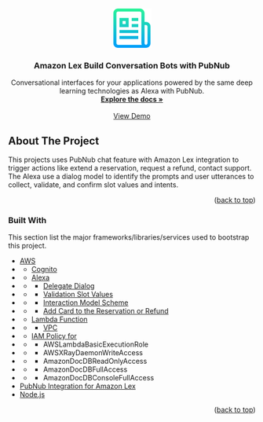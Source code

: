 <div id="top"></div>

<!-- PROJECT LOGO -->
<br />
<div align="center">
  <a href="https://www.pubnub.com/integrations/amazon-lex-build-conversation-bots/" target="_blank">
    <img src="images/logo.png" alt="Logo" width="80" height="80">
  </a>

  <h3 align="center">Amazon Lex Build Conversation Bots with PubNub</h3>

  <p align="center">
    Conversational interfaces for your applications powered by the same deep learning technologies as Alexa with PubNub.
    <br />
    <a href="https://www.pubnub.com/integrations/amazon-lex-build-conversation-bots/" target="_blank"><strong>Explore the docs »</strong></a>
    <br />
    <br />
    <a href="https://www.pubnub.com/tour/introduction/" target="_blank">View Demo</a>
  </p>
</div>


<!-- ABOUT THE PROJECT -->
## About The Project

This projects uses PubNub chat feature with Amazon Lex integration to trigger actions like extend a reservation, request a refund, contact support. The Alexa use a dialog model to identify the prompts and user utterances to collect, validate, and confirm slot values and intents.

<!-- <a href="https://www.pubnub.com/integrations/amazon-lex-build-conversation-bots/" target="_blank">
    <img src="https://images.ctfassets.net/3prze68gbwl1/H3MlwDtAQ8oM2jdz3F8jO/2ab2ef94fd6243a84455d320cf08dfef/react-native-app.gif" alt="Logo" >
</a> -->

<p align="right">(<a href="#top">back to top</a>)</p>



### Built With

This section list the major frameworks/libraries/services used to bootstrap this project.

* [AWS]()
* * [Cognito](https://docs.aws.amazon.com/cognito/latest/developerguide/what-is-amazon-cognito.html)
* * [Alexa](https://developer.amazon.com/en-US/docs/alexa/smapi/send-a-message-request-to-a-skill.html)
* * * [Delegate Dialog](https://developer.amazon.com/en-US/docs/alexa/custom-skills/delegate-dialog-to-alexa.html)
* * * [Validation Slot Values](https://developer.amazon.com/en-US/docs/alexa/custom-skills/validate-slot-values.html#configure)
* * * [Interaction Model Scheme](https://developer.amazon.com/en-US/docs/alexa/smapi/interaction-model-schema.html)
* * * [Add Card to the Reservation or Refund](https://developer.amazon.com/en-US/docs/alexa/custom-skills/include-a-card-in-your-skills-response.html)
* * [Lambda Function](https://docs.aws.amazon.com/lambda/latest/dg/welcome.html)
* * * [VPC](https://docs.aws.amazon.com/lambda/latest/dg/configuration-vpc.html)
* * [IAM Policy for](https://aws.amazon.com/iam/)
* * * AWSLambdaBasicExecutionRole
* * * AWSXRayDaemonWriteAccess
* * * AmazonDocDBReadOnlyAccess
* * * AmazonDocDBFullAccess
* * * AmazonDocDBConsoleFullAccess
* [PubNub Integration for Amazon Lex](https://www.pubnub.com/integrations/amazon-lex-build-conversation-bots/)
* [Node.js](https://nodejs.dev/)

<p align="right">(<a href="#top">back to top</a>)</p>
